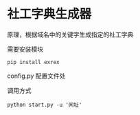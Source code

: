 # 社工字典生成器

原理，根据域名中的关键字生成指定的社工字典

需要安装模块

```
pip install exrex
```

config.py 配置文件处



调用方式

```
python start.py -u '网址'
```

